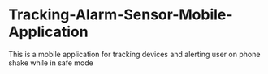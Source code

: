 # Tracking-Alarm-Sensor-Mobile-Application
This is a mobile application for tracking devices and alerting user on phone shake while in safe mode

